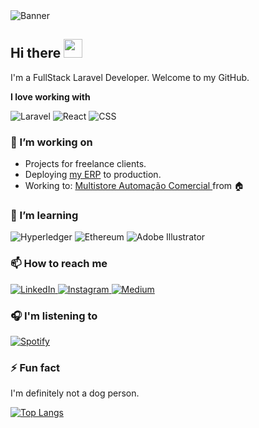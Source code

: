 <!--
**stevenarancic/stevenarancic** is a ✨ _special_ ✨ repository because its `README.md` (this file) appears on your GitHub profile.

Here are some ideas to get you started:

- 🔭 I’m currently working on ...
- 🌱 I’m currently learning ...
- 👯 I’m looking to collaborate on ...
- 🤔 I’m looking for help with ...
- 💬 Ask me about ...
- 📫 How to reach me: ...
- 😄 Pronouns: ...
- ⚡ Fun fact: ...
-->

<img src="https://media-exp1.licdn.com/dms/image/D5616AQH4yH921G_yNQ/profile-displaybackgroundimage-shrink_350_1400/0/1666371341495?e=1671667200&v=beta&t=_X0JMrewI4bNncL_dV_SUq8oYnbs2wCpNXjEPftmN68" alt="Banner" />

## Hi there <img src="https://raw.githubusercontent.com/MartinHeinz/MartinHeinz/master/wave.gif" width="30px">

I'm a FullStack Laravel Developer.
Welcome to my GitHub.

**I love working with**

<div display="flex">
  <img src="https://img.shields.io/badge/Laravel-F3F3F3?style=for-the-badge&logo=laravel&logoColor=FF2D20" alt="Laravel" />
  <img src="https://img.shields.io/badge/react-%2320232a.svg?style=for-the-badge&logo=react&logoColor=%2361DAFB" alt="React"/>
  <img src="https://img.shields.io/badge/css3-%231572B6.svg?style=for-the-badge&logo=css3&logoColor=white" alt="CSS"/>
</div>

### 🔭 I’m working on

- Projects for freelance clients.
- Deploying [my ERP](https://www.upbeatcode.com) to production.
- Working to: 
  <a href="https://www.linkedin.com/company/multistore-automa%C3%A7%C3%A3o-comercial/about/">
    Multistore Automação Comercial
  </a> from 🏠

### 🌱 I’m learning

<div display="flex">
  <img src="https://img.shields.io/badge/hyperledger-2F3134?style=for-the-badge&logo=hyperledger&logoColor=white" alt="Hyperledger"/>
  <img src="https://img.shields.io/badge/Ethereum-3C3C3D?style=for-the-badge&logo=Ethereum&logoColor=white" alt="Ethereum"/>
  <img src="https://img.shields.io/badge/adobe%20illustrator-%23FF9A00.svg?style=for-the-badge&logo=adobe%20illustrator&logoColor=white" alt="Adobe Illustrator"/>
</div>

<!--
### 🤔 I’m looking for help with

- Laravel ap
-->

### 📫 How to reach me

<div display="flex">
  <a href="https://www.linkedin.com/in/steve-narancic-50254720b/">
    <img src="https://img.shields.io/badge/linkedin-%230077B5.svg?style=for-the-badge&logo=linkedin&logoColor=white" alt="LinkedIn"/>
  </a>
  <a href="https://www.instagram.com/steve.narancic/">
    <img src="https://img.shields.io/badge/Instagram-%23E4405F.svg?style=for-the-badge&logo=Instagram&logoColor=white" alt="Instagram"/>
  </a>
  <a href="https://medium.com/@bernardbad">
    <img src="https://img.shields.io/badge/Medium-12100E?style=for-the-badge&logo=medium&logoColor=white" alt="Medium"/>
  </a>
</div>

### 🎧 I'm listening to
[![Spotify](https://github-readme-remake.vercel.app/api/spotify)](https://open.spotify.com/user/92tfgvne9dhn94s77m59qdxc0)

### ⚡ Fun fact

I'm definitely not a dog person.

[![Top Langs](https://github-readme-stats.vercel.app/api/top-langs/?username=stevenarancic&hide=java,html,css&theme=dracula)](https://github.com/anuraghazra/github-readme-stats)

